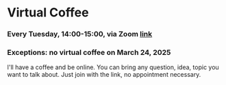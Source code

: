 # Virtual Coffee
### Every Tuesday, 14:00-15:00, via Zoom <a href='https://univienna.zoom.us/j/93796507934?pwd=VFg5dW9JbStPUml6WFVtOWJXV3phQT09'>link</a><br>
### Exceptions: no virtual coffee on March 24, 2025
I'll have a coffee and be online. You can bring any question, idea, topic you want to talk about. Just join with the link, no appointment necessary.
